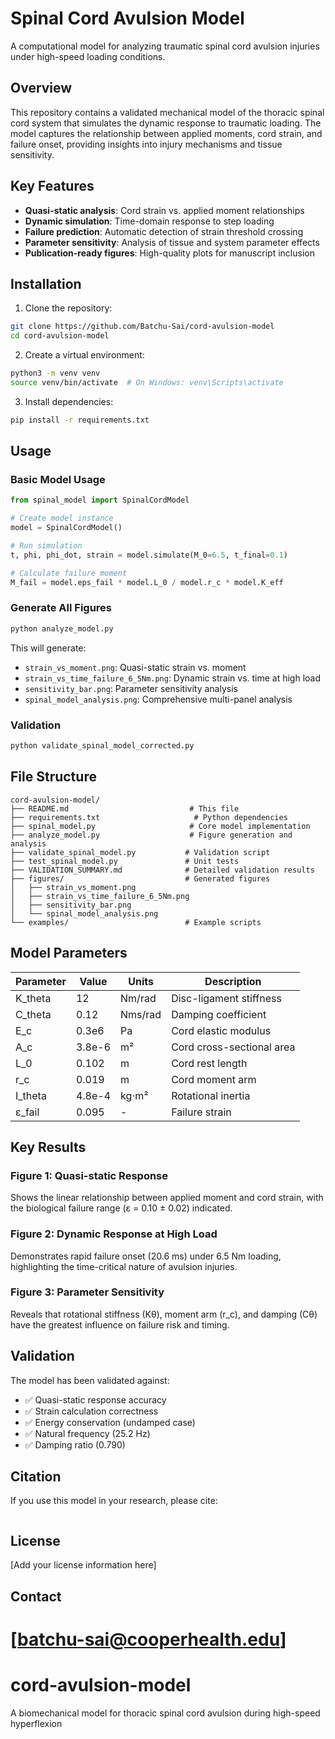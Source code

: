
# Spinal Cord Avulsion Model

A computational model for analyzing traumatic spinal cord avulsion injuries under high-speed loading conditions.

## Overview

This repository contains a validated mechanical model of the thoracic spinal cord system that simulates the dynamic response to traumatic loading. The model captures the relationship between applied moments, cord strain, and failure onset, providing insights into injury mechanisms and tissue sensitivity.

## Key Features

- **Quasi-static analysis**: Cord strain vs. applied moment relationships
- **Dynamic simulation**: Time-domain response to step loading
- **Failure prediction**: Automatic detection of strain threshold crossing
- **Parameter sensitivity**: Analysis of tissue and system parameter effects
- **Publication-ready figures**: High-quality plots for manuscript inclusion

## Installation

1. Clone the repository:
```bash
git clone https://github.com/Batchu-Sai/cord-avulsion-model
cd cord-avulsion-model
```

2. Create a virtual environment:
```bash
python3 -m venv venv
source venv/bin/activate  # On Windows: venv\Scripts\activate
```

3. Install dependencies:
```bash
pip install -r requirements.txt
```

## Usage

### Basic Model Usage

```python
from spinal_model import SpinalCordModel

# Create model instance
model = SpinalCordModel()

# Run simulation
t, phi, phi_dot, strain = model.simulate(M_0=6.5, t_final=0.1)

# Calculate failure moment
M_fail = model.eps_fail * model.L_0 / model.r_c * model.K_eff
```

### Generate All Figures

```bash
python analyze_model.py
```

This will generate:
- `strain_vs_moment.png`: Quasi-static strain vs. moment
- `strain_vs_time_failure_6_5Nm.png`: Dynamic strain vs. time at high load
- `sensitivity_bar.png`: Parameter sensitivity analysis
- `spinal_model_analysis.png`: Comprehensive multi-panel analysis

### Validation

```bash
python validate_spinal_model_corrected.py
```

## File Structure

```
cord-avulsion-model/
├── README.md                           # This file
├── requirements.txt                     # Python dependencies
├── spinal_model.py                     # Core model implementation
├── analyze_model.py                    # Figure generation and analysis
├── validate_spinal_model.py           # Validation script
├── test_spinal_model.py               # Unit tests
├── VALIDATION_SUMMARY.md              # Detailed validation results
├── figures/                           # Generated figures
│   ├── strain_vs_moment.png
│   ├── strain_vs_time_failure_6_5Nm.png
│   ├── sensitivity_bar.png
│   └── spinal_model_analysis.png
└── examples/                          # Example scripts
```

## Model Parameters

| Parameter | Value | Units | Description |
|-----------|-------|-------|-------------|
| K_theta | 12 | Nm/rad | Disc-ligament stiffness |
| C_theta | 0.12 | Nms/rad | Damping coefficient |
| E_c | 0.3e6 | Pa | Cord elastic modulus |
| A_c | 3.8e-6 | m² | Cord cross-sectional area |
| L_0 | 0.102 | m | Cord rest length |
| r_c | 0.019 | m | Cord moment arm |
| I_theta | 4.8e-4 | kg⋅m² | Rotational inertia |
| ε_fail | 0.095 | - | Failure strain |

## Key Results

### Figure 1: Quasi-static Response
Shows the linear relationship between applied moment and cord strain, with the biological failure range (ε = 0.10 ± 0.02) indicated.

### Figure 2: Dynamic Response at High Load
Demonstrates rapid failure onset (20.6 ms) under 6.5 Nm loading, highlighting the time-critical nature of avulsion injuries.

### Figure 3: Parameter Sensitivity
Reveals that rotational stiffness (Kθ), moment arm (r_c), and damping (Cθ) have the greatest influence on failure risk and timing.

## Validation

The model has been validated against:
- ✅ Quasi-static response accuracy
- ✅ Strain calculation correctness  
- ✅ Energy conservation (undamped case)
- ✅ Natural frequency (25.2 Hz)
- ✅ Damping ratio (0.790)

## Citation

If you use this model in your research, please cite:

```

```

## License

[Add your license information here]

## Contact

[batchu-sai@cooperhealth.edu] 
=======
# cord-avulsion-model
A biomechanical model for thoracic spinal cord avulsion during high-speed hyperflexion
